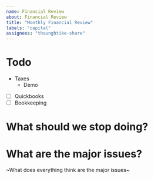 ```yaml
---
name: Financial Review
about: Financial Review
title: "Monthly Financial Review"
labels: "capital"
assignees: "thaunghtike-share"
---
```


# Todo

- Taxes
  - Demo
- [ ] Quickbooks
- [ ] Bookkeeping

# What should we stop doing?

# What are the major issues?

~What does everything think are the major issues~
